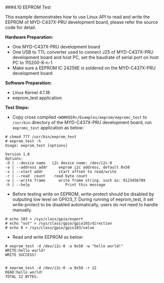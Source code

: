 ###4.10 EEPROM Test  

This example demonstrates how to use Linux API to read and write the EEPROM of MYD-C437X-PRU development board, please refer the source code for detail.  


**Hardware Preparation:**  
  * One MYD-C437X-PRU development board     
  * One USB to TTL converter used to connect J25 of MYD-C437X-PRU development board and host PC, set the baudrate of serial port on  host PC to 115200-8-n-1
  * Make sure a EEPROM IC 24256E is soldered on the MYD-C437X-PRU development board  

**Software Preparation:**    
  * Linux Kernel 4.1.18   
  * eeprom_test application  
 
**Test Steps:**    
  * Copy cross compiled `<WORKDIR>/Examples/eeprom/eepromc_test` to `/usr/bin` directory of the MYD-C437X-PRU development board, run `eepromc_test` application as below:

```
# chmod 777 /usr/bin/eeprom_test
# eeprom_test -h 
Usage: eeprom_test [options]

Version 1.0
Options:
-d | --device name   i2c device name: /dev/i2c-0
-a | --address addr     eeprom i2c address, default 0x50
-s | --start addr       start offset to read/write
-r | --read  count    read byte count
-w | --write frame      write frame string. such as: 0123456789
-h | --help                Print this message

```  
   
  * Before testing write on EEPROM, write-protect should be disabled by outputing low level on GPIO3_7. During running of eeprom_test, it set write-protect to be disabled automatically, users do not need to handle manually. 
  
```
# echo 103 > /sys/class/gpio/export
# echo "out" > /sys/class/gpio/gpio103/direction
# echo 0 > /sys/class/gpio/gpio103/value
```    
  * Read and write EEPROM as below:    

```
# eeprom_test -d /dev/i2c-0 -a 0x50 -w "hello world!"
WRITE:hello world!
WRITE SUCCESS!


# eeprom_test -d /dev/i2c-0 -a 0x50 -r 12
READ:hello world!
TOTAL 12 BYTES.

```
